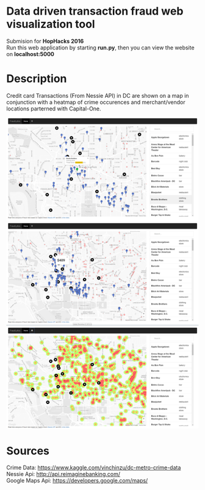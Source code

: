 # Data driven transaction fraud web visualization tool
Submision for **HopHacks 2016**                 
Run this web application by starting **run.py**,
then you can view the website on **localhost:5000**
# Description
Credit card Transactions (From Nessie API) in DC are shown on a map in conjunction with a heatmap of crime occurences and merchant/vendor locations parterned with Capital-One.

![Alt text](/sample.PNG "Screenshot")
![Alt text](/sample2.PNG "Screenshot2")
![Alt text](/sample3.PNG "Screenshot3")

# Sources
Crime Data:
https://www.kaggle.com/vinchinzu/dc-metro-crime-data                     
Nessie Api:
http://api.reimaginebanking.com/                
Google Maps Api:
https://developers.google.com/maps/




